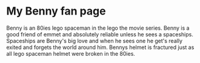 # My Benny fan page

Benny is an 80ies lego spaceman in the lego the movie series. Benny is a good friend of emmet and absolutely reliable unless he sees a spaceships. Spaceships are Benny's big love and when he sees one he get's really exited and forgets the world around him. 
Bennys helmet is fractured just as all lego spaceman helmet were broken in the 80ies.